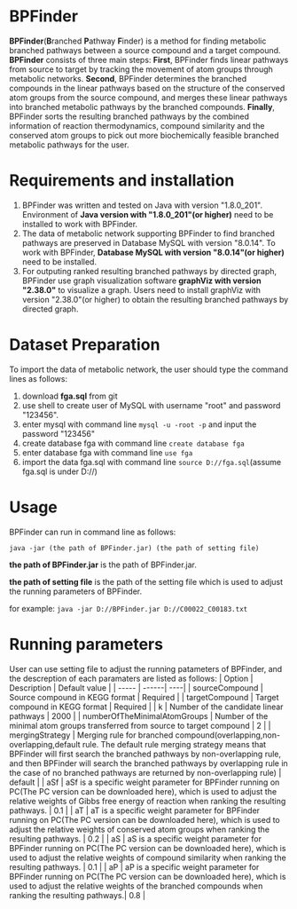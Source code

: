# BPFinder
**BPFinder**(**B**ranched **P**athway **F**inder) is a method for finding metabolic branched pathways between a source compound and a target compound.
**BPFinder** consists of three main steps: **First**, BPFinder finds linear pathways from source to target by tracking the movement of atom groups through metabolic networks. **Second**, BPFinder determines the branched compounds in the linear pathways based on the structure of the conserved atom groups from the source compound, and merges these linear pathways into branched metabolic pathways by the branched compounds. **Finally**, BPFinder sorts the resulting branched pathways by the combined information of reaction thermodynamics, compound similarity and the conserved atom groups to pick out more biochemically feasible branched metabolic pathways for the user.

# Requirements and installation
1. BPFinder was written and tested on Java with version "1.8.0_201". Environment of **Java version with "1.8.0_201"(or higher)** need to be installed to work with BPFinder.
2. The data of metabolic network supporting BPFinder to find branched pathways are preserved in Database MySQL with version "8.0.14". To work with BPFinder, **Database MySQL with version "8.0.14"(or higher)** need to be installed. 
3. For outputing ranked resulting branched pathways by directed graph, BPFinder use graph visualization software **graphViz with version "2.38.0"** to visualize a graph. Users need to install graphViz with version "2.38.0"(or higher) to obtain the resulting branched pathways by directed graph.

# Dataset Preparation
To import the data of metabolic network, the user should type the command lines as follows: 
1. download **fga.sql** from git
2. use shell to create user of MySQL with username "root" and password "123456".
3. enter mysql with command line ``` mysql -u -root -p ``` and input the password "123456"
4. create database fga with command line ```create database fga```
5. enter database fga with command line ```use fga```
6. import the data fga.sql with command line ```source D://fga.sql```(assume fga.sql is under D://)

# Usage
BPFinder can run in command line as follows:

```java -jar (the path of BPFinder.jar) (the path of setting file) ```

**the path of BPFinder.jar** is the path of BPFinder.jar.

**the path of setting file** is the path of the setting file which is used to adjust the running parameters of BPFinder.

for example: ```java -jar D://BPFinder.jar D://C00022_C00183.txt ```

# Running parameters
User can use setting file to adjust the running patameters of BPFinder, and the descreption of each paramaters are listed as follows:
| Option | Description | Default value |
| -----  | ------| ----|
| sourceCompound | Source compound in KEGG format | Required |
| targetCompound | Target compound in KEGG format | Required |
| k | Number of the candidate linear pathways | 2000 |
| numberOfTheMinimalAtomGroups | Number of the minimal atom groups transferred from source to target compound | 2 |
| mergingStrategy | Merging rule for branched compound(overlapping,non-overlapping,default rule. The default rule merging strategy means that BPFinder will first search the branched pathways by non-overlapping rule, and then BPFinder will search the branched pathways by overlapping rule in the case of no branched pathways are returned by non-overlapping rule) | default |
| aSf | aSf is a specific weight parameter for BPFinder running on PC(The PC version can be downloaded here), which is used to adjust the relative weights of Gibbs free energy of reaction when ranking the resulting pathways. | 0.1 |
| aT | aT is a specific weight parameter for BPFinder running on PC(The PC version can be downloaded here), which is used to adjust the relative weights of conserved atom groups when ranking the resulting pathways. | 0.2 |
| aS | aS is a specific weight parameter for BPFinder running on PC(The PC version can be downloaded here), which is used to adjust the relative weights of compound similarity when ranking the resulting pathways. | 0.1 |
| aP | aP is a specific weight parameter for BPFinder running on PC(The PC version can be downloaded here), which is used to adjust the relative weights of the branched compounds when ranking the resulting pathways.| 0.8 |



